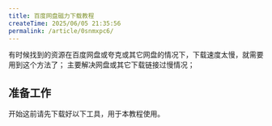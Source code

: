 ```yaml
---
title: 百度网盘磁力下载教程
createTime: 2025/06/05 21:35:56
permalink: /article/0snmxpc6/
---
```


有时候找到的资源在百度网盘或夸克或其它网盘的情况下，下载速度太慢，就需要用到这个方法了；
主要解决网盘或其它下载链接过慢情况；

## 准备工作
开始这前请先下载好以下工具，用于本教程使用。